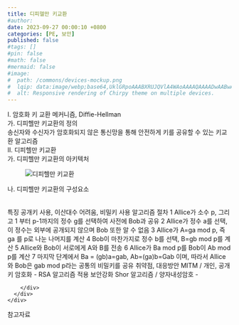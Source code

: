 ```yaml
---
title: 디피헬만 키교환
#author: 
date: 2023-09-27 00:00:10 +0800
categories: [PE, 보안]
published: false
#tags: []
#pin: false
#math: false
#mermaid: false
#image:
#  path: /commons/devices-mockup.png
#  lqip: data:image/webp;base64,UklGRpoAAABXRUJQVlA4WAoAAAAQAAAADwAABwAAQUxQSDIAAAARL0AmbZurmr57yyIiqE8oiG0bejIYEQTgqiDA9vqnsUSI6H+oAERp2HZ65qP/VIAWAFZQOCBCAAAA8AEAnQEqEAAIAAVAfCWkAALp8sF8rgRgAP7o9FDvMCkMde9PK7euH5M1m6VWoDXf2FkP3BqV0ZYbO6NA/VFIAAAA
#  alt: Responsive rendering of Chirpy theme on multiple devices.
---
```


<div class="post-wrap">
  <div class="para">
    <div class="para-title">
      I. 암호화 키 교환 메커니즘, Diffie-Hellman
    </div>
    <div class="para-cntnt">
      <div class="para">
        <div class="para-title">
          가. 디피헬만 키교환의 정의
        </div>
        <div class="para-cntnt">
            송신자와 수신자가 암호화되지 않은 통신망을 통해 안전하게 키를 공유할 수 있는 키교환 알고리즘
        </div>
      </div>
    </div>
  </div>
  
  <div class="para">
    <div class="para-title">
      II. 디피헬만 키교환
    </div>
    <div class="para-cntnt">
      <div class="para">
        <div class="para-title">
          가. 디피헬만 키교환의 아키텍처
        </div>
        <div class="para-cntnt">
          <figure class="post-figure">
            <img src="/assets/img/posts/디피헬만-키교환.png" alt="디피헬만 키교환">
<!--            <figcaption>Source: Unveiling the Metaverse: Exploring Emerging Trends, Multifaceted Perspectives, and Future Challenges</figcaption>-->
          </figure>
        </div>
      </div>
      <div class="para">
        <div class="para-title">
          나. 디피헬만 키교환의 구성요소
        </div>
        <div class="para-cntnt">
          <table class="post-table">
          </table>
          특징
  공개키 사용, 이산대수 어려움, 비밀키 사용
알고리즘 절차
  1  Allice가 소수 p, 그리고 1 부터 p-1까지의 정수 g를 선택하여 사전에 Bob과 공유
  2  Allice가 정수 a를 선택, 이 정수는 외부에 공개되지 않으며 Bob 또한 알 수 없음
  3  Allice가 A=ga mod p, 즉 ga 를 p로 나눈 나머지를 계산
  4  Bob이 마찬가지로 정수 b를 선택, B=gb mod p를 계산
  5  Allice와 Bob이 서로에게 A와 B를 전송
  6  Allice가 Ba mod p를 Bob이 Ab mod p를 계산
  7  마지막 단계에서 Ba = (gb)a=gab, Ab=(ga)b=Gab 이며, 따라서 Allice와 Bob은 gab mod p라는 공통의 비밀키를 공유
취약점, 대응방안
  MITM / 개인, 공개키 암호화 - RSA 알고리즘 적용 보안강화
  Shor 알고리즘 / 양자내성암호 - 

        </div>
      </div>
    </div>
  </div>

  <div class="refr-wrap">
    <div class="refr-title">
        참고자료
    </div>
    <ol class="refr-list">
    <!--    <li>(나현식, 최대선) <a target="_blank" href="https://scienceon.kisti.re.kr/commons/util/originalView.do?cn=JAKO202225948430499&oCn=JAKO202225948430499&dbt=JAKO&journal=NJOU00291864">메타버스 보안 위협 요소 및 대응 방안 검토</a></li>-->
    <!--    <li>(M. Uddin, S. Manickam, H. Ullah, M. Obaidat and A. Dandoush) <a target="_blank" href="https://ieeexplore.ieee.org/abstract/document/10138386">Unveiling the Metaverse: Exploring Emerging Trends, Multifaceted Perspectives, and Future Challenges</a></li>-->
    </ol>
  </div>
</div>
